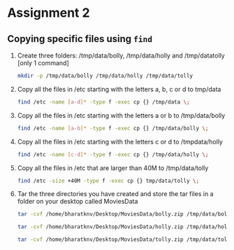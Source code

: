# Assignment 2

## Copying specific files using `find`

1. Create three folders: /tmp/data/bolly, /tmp/data/holly and /tmp/datatolly [only 1 command]
    
    ```bash
    mkdir -p /tmp/data/bolly /tmp/data/holly /tmp/data/tolly
    ```
2.  Copy all the files in /etc starting with the letters a, b, c or d to tmp/data
    
    ```bash
    find /etc -name [a-d]* -type f -exec cp {} /tmp/data \;
    ```
3. Copy all the files in /etc starting with the letters a or b to /tmp/data/bolly
    
    ```bash
    find /etc -name [a-b]* -type f -exec cp {} /tmp/data/bolly \;
    ```
4. Copy all the files in /etc starting with the letters c or d to /tmpdata/holly
    
    ```bash
    find /etc -name [c-d]* -type f -exec cp {} /tmp/data/holly \;
    ```
5. Copy all the files in /etc that are larger than 40M to /tmp/data/tolly
    
    ```bash
    find /etc -size +40M -type f -exec cp {} tmp/data/tolly \;
    ```
6. Tar the three directories you have created and store the tar files in a folder on your desktop called MoviesData
    
    ```bash
    tar -cvf /home/bharatknv/Desktop/MoviesData/bolly.zip /tmp/data/bolly

    tar -cvf /home/bharatknv/Desktop/MoviesData/holly.zip /tmp/data/holly
    
    tar -cvf /home/bharatknv/Desktop/MoviesData/tolly.zip /tmp/data/tolly
    ```

